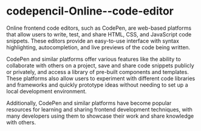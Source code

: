 # codepencil-Online--code-editor
Online frontend code editors, such as CodePen, are web-based platforms that allow users to write, test, and share HTML, CSS, and JavaScript code snippets. These editors provide an easy-to-use interface with syntax highlighting, autocompletion, and live previews of the code being written.

CodePen and similar platforms offer various features like the ability to collaborate with others on a project, save and share code snippets publicly or privately, and access a library of pre-built components and templates. These platforms also allow users to experiment with different code libraries and frameworks and quickly prototype ideas without needing to set up a local development environment.

Additionally, CodePen and similar platforms have become popular resources for learning and sharing frontend development techniques, with many developers using them to showcase their work and share knowledge with others.
